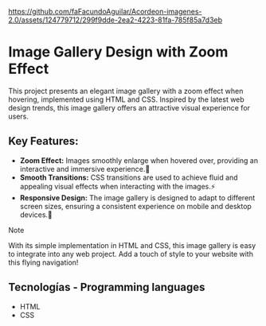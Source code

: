 https://github.com/faFacundoAguilar/Acordeon-imagenes-2.0/assets/124779712/299f9dde-2ea2-4223-81fa-785f85a7d3eb
# Image Gallery Design with Zoom Effect
This project presents an elegant image gallery with a zoom effect when hovering, implemented using HTML and CSS. Inspired by the latest web design trends, this image gallery offers an attractive visual experience for users.
## Key Features:
- **Zoom Effect:** Images smoothly enlarge when hovered over, providing an interactive and immersive experience.🔎
- **Smooth Transitions:** CSS transitions are used to achieve fluid and appealing visual effects when interacting with the images.⚡
- **Responsive Design:** The image gallery is designed to adapt to different screen sizes, ensuring a consistent experience on mobile and desktop devices.📲 
> [!NOTE]
>  With its simple implementation in HTML and CSS, this image gallery is easy to integrate into any web project. Add a touch of style to your website with this flying navigation!
## Tecnologías - Programming languages
- HTML
- CSS
